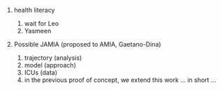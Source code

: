 1. health literacy 
	1. wait for Leo
	2. Yasmeen


2. Possible JAMIA (proposed to AMIA, Gaetano-Dina)
	1. trajectory (analysis)
	2. model (approach)
	3. ICUs (data)
	4. in the previous proof of concept, we extend this work ... in short ... 



